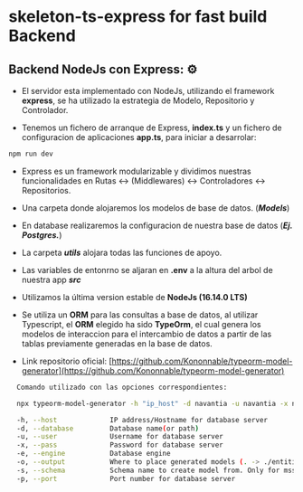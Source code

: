 # skeleton-ts-express for fast build Backend

## Backend NodeJs con Express: ⚙️

- El servidor esta implementado con NodeJs, utilizando el framework **express**, se ha utilizado la estrategia de Modelo, Repositorio y Controlador.

- Tenemos un fichero de arranque de Express, **index.ts** y un fichero de configuracion de aplicaciones **app.ts**, para iniciar a desarrolar:

```bash
npm run dev

```

- Express es un framework modularizable y dividimos nuestras funcionalidades en Rutas ↔️ (Middlewares) ↔️ Controladores ↔️ Repositorios.

- Una carpeta donde alojaremos los modelos de base de datos. (**_Models_**)

- En database realizaremos la configuracion de nuestra base de datos (**_Ej. Postgres._**)

- La carpeta **_utils_** alojara todas las funciones de apoyo.

- Las variables de entonrno se aljaran en **.env** a la altura del arbol de nuestra app **_src_**

- Utilizamos la última version estable de **NodeJs (16.14.0 LTS)**

- Se utiliza un **ORM** para las consultas a base de datos, al utilizar Typescript, el **ORM** elegido ha sido **TypeOrm**, el cual genera los modelos de interaccion para el intercambio de datos a partir de las tablas previamente generadas en la base de datos.

- Link repositorio oficial:
  [https://github.com/Kononnable/typeorm-model-generator](https://github.com/Kononnable/typeorm-model-generator)

```sh
  Comando utilizado con las opciones correspondientes:

  npx typeorm-model-generator -h "ip_host" -d navantia -u navantia -x navantia -e postgres -o . -s alistamiento -p "port"

  -h, --host             IP address/Hostname for database server
  -d, --database         Database name(or path)
  -u, --user             Username for database server
  -x, --pass             Password for database server
  -e, --engine           Database engine
  -o, --output           Where to place generated models (. -> ./entities)
  -s, --schema           Schema name to create model from. Only for mssql and postgres.
  -p, --port             Port number for database server
```

<br>
